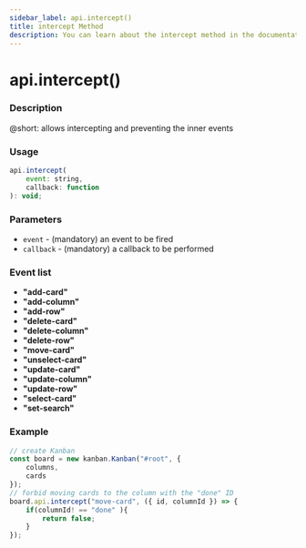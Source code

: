 ```yaml
---
sidebar_label: api.intercept()
title: intercept Method
description: You can learn about the intercept method in the documentation of the DHTMLX JavaScript Kanban library. Browse developer guides and API reference, try out code examples and live demos, and download a free 30-day evaluation version of DHTMLX Kanban.
---
```


# api.intercept()

### Description

@short: allows intercepting and preventing the inner events

### Usage

~~~jsx {}
api.intercept(
	event: string,
	callback: function
): void;
~~~

### Parameters

- `event` - (mandatory) an event to be fired 
- `callback` - (mandatory) a callback to be performed

### Event list

- **"add-card"**
- **"add-column"**
- **"add-row"**
- **"delete-card"**
- **"delete-column"**
- **"delete-row"**
- **"move-card"**
- **"unselect-card"**
- **"update-card"**
- **"update-column"**
- **"update-row"**
- **"select-card"**
- **"set-search"**

### Example

~~~jsx {7-11}
// create Kanban
const board = new kanban.Kanban("#root", {
	columns,
	cards
});
// forbid moving cards to the column with the "done" ID
board.api.intercept("move-card", ({ id, columnId }) => {
	if(columnId! == "done" ){
		return false;
	}
});
~~~

